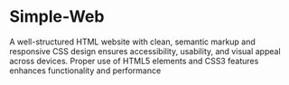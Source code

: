 # Simple-Web
A well-structured HTML website with clean, semantic markup and responsive CSS design ensures accessibility, usability, and visual appeal across devices. Proper use of HTML5 elements and CSS3 features enhances functionality and performance
